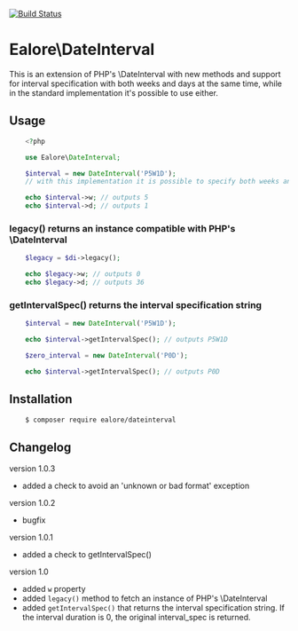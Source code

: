 [![Build Status](https://travis-ci.org/Ealore/DateInterval.svg?branch=master)](https://travis-ci.org/Ealore/DateInterval)

# Ealore\DateInterval

This is an extension of PHP's \DateInterval with new methods and support for interval specification with both weeks and days at the same time, while in the standard implementation it's possible to use either.

## Usage
````php
	<?php

	use Ealore\DateInterval;

	$interval = new DateInterval('P5W1D');
	// with this implementation it is possible to specify both weeks and days in the same specification string

	echo $interval->w; // outputs 5
	echo $interval->d; // outputs 1
````
### legacy() returns an instance compatible with PHP's \DateInterval

````php
	$legacy = $di->legacy();

	echo $legacy->w; // outputs 0
	echo $legacy->d; // outputs 36
````

### getIntervalSpec() returns the interval specification string

````php
    $interval = new DateInterval('P5W1D');

    echo $interval->getIntervalSpec(); // outputs P5W1D

    $zero_interval = new DateInterval('P0D');

    echo $interval->getIntervalSpec(); // outputs P0D
````

## Installation

````bash
    $ composer require ealore/dateinterval
````

## Changelog

version 1.0.3
- added a check to avoid an 'unknown or bad format' exception

version 1.0.2
- bugfix

version 1.0.1
- added a check to getIntervalSpec()

version 1.0

- added `w` property
- added `legacy()` method to fetch an instance of PHP's \DateInterval
- added `getIntervalSpec()` that returns the interval specification string. If the interval duration is 0, the original interval_spec is returned.
